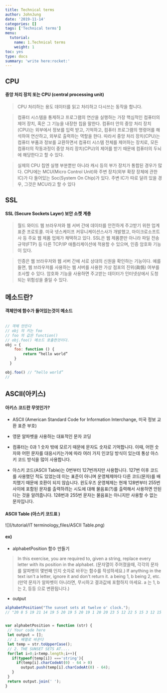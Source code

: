 ```yaml
---
title: Technical terms
author: JohnJung
date: '2019-11-14'
categories: []
tags: ['Technical terms']
menu:
  tutorial:
    name: 1.Technical terms
    weight: 1
toc: yes
type: docs
summary: 'write here:rocket:' 
---
```



## CPU 

#### 중앙 처리 장치 또는 CPU (central processing unit) 

> CPU 처리하는 용도 데이터를 읽고  처리하고  다시쓰는  동작을 합니다. 


> 컴퓨터 시스템을 통제하고 프로그램의 연산을 실행하는 가장 핵심적인 컴퓨터의 제어 장치, 혹은 그 기능을 내장한 칩을 말한다. 컴퓨터 안의 중앙 처리 장치(CPU)는 외부에서 정보를 입력 받고, 기억하고, 컴퓨터 프로그램의 명령어를 해석하여 연산하고, 외부로 출력하는 역할을 한다. 따라서 중앙 처리 장치(CPU)는 컴퓨터 부품과 정보를 교환하면서 컴퓨터 시스템 전체를 제어하는 장치로, 모든 컴퓨터의 작동과정이 중앙 처리 장치(CPU)의 제어를 받기 때문에 컴퓨터의 두뇌에 해당한다고 할 수 있다. 

> 실제의 CPU 칩엔 실행 부분뿐만 아니라 캐시 등의 부가 장치가 통합된 경우가 많다.
CPU에는 MCU(Micro Control Unit)와 주변 장치(외부 확장 장체에 관한 IC)가 다 들어있는 Soc(System On Chip)가 있다. 주변 IC가 따로 달려 있을 경우, 그것은 MCU라고 할 수 있다


## SSL


#### SSL (Secure Sockets Layer)  보안 소켓 계층

>월드 와이드 웹 브라우저와 웹 서버 간에 데이터를 안전하게 주고받기 위한 업계 표준 프로토콜. 미국 넷스케이프 커뮤니케이션스사가 개발했고, 마이크로소프트사 등 주요 웹 제품 업체가 채택하고 있다. SSL은 웹 제품뿐만 아니라 파일 전송 규약(FTP) 등 다른 TCP/IP 애플리케이션에 적용할 수 있으며, 인증 암호화 기능이 있다. 

> 인증은 웹 브라우저와 웹 서버 간에 서로 상대의 신원을 확인하는 기능이다. 예를 들면, 웹 브라우저를 사용하는 웹 서버를 사용한 가상 점포의 진위(眞僞) 여부를 조사할 수 있다. 암호화 기능을 사용하면 주고받는 데이터가 인터넷상에서 도청되는 위험성을 줄일 수 있다.




## 메소드란?


#### 객체안에 함수가 들어있는것이 메소드

```js

// 객체 만든다 
// obj 의 키는 foo
// foo 의 값은 function()
// obj.foo() 메소드 호출한것이다. 
obj = {
    foo: function () {
        return “hello world”
    }
  }

obj.foo() // “hello world” 
// 

```

## ASCII(아키스) 



#### 아키스 코드란 무엇인가?

* ASCII (American Standard Code for Information Interchange, 미국 정보 교환 표준 부호)

* 영문 알파벳을 사용하는 대표적인 문자 코딩

* 컴퓨터는 0과 1 숫자 밖에 모르기 때문에 문자도 숫자로 기억합니다. 이때, 어떤 숫자와 어떤 문자를 대응시키는가에 따라 여러 가지 인코딩 방식이 있는데 통상 아스키 코드 방식을 많이 사용합니다.

* 아스키 코드(ASCII Table)는 0번부터 127번까지만 사용합니다. 127번 이후 코드를 사용했던 적도 있었는데 이는 표준이 아니며 운영체제마다 다른 코드(문자)를 배치했기 때문에 호환이 되지 않습니다. 윈도우즈 운영체제는 현재 128번부터 255번 사이에 포함된 문자를 출력하려는 시도에 대해 물음표(?)를 출력해서 사용하면 안된다는 것을 알려줍니다. 128번과 255번 문자는 물음표는 아니지만 사용할 수 없는 문자입니다.


#### ASCII Table (아스키 코드표 )

![](/tutorial/IT terminology_files/ASCII Table.png)



#### ex)

* alphabetPosition 함수 만들기

> In this exercise, you are required to, given a string, replace every letter with its position in the alphabet. (문자열이 주어졌을때, 각각의 문자를 알파벳의 몇번째 인지 숫자로 바꾸는 함수를 작성하세요.) If anything in the text isn't a letter, ignore it and don't return it. a being 1, b being 2, etc. (만약 문자가 알파벳이 아니라면, 무시하고 결과값에 포함하지 마세요. a 는 1, b 는 2, 등등 으로 변환됩니다.)


* output

```js
alphabetPosition("The sunset sets at twelve o' clock."); 
// "20 8 5 19 21 14 19 5 20 19 5 20 19 1 20 20 23 5 12 22 5 15 3 12 15 3 11"

```


```js

var alphabetPosition = function (str) {
 // Your code here
 let output = [];
 // 1. 배열로 바꾼다
 let temp = str.toUpperCase();
 // 2. THE SUNSET SETS AT....
 for(let i=0;i<temp.length;i++){
   if(typeof(temp[i]) ==='string'){
     if(temp[i].charCodeAt(0) - 64 > 0)
       output.push(temp[i].charCodeAt(0) - 64);
   }
 }
 return output.join(' ');
}



```






